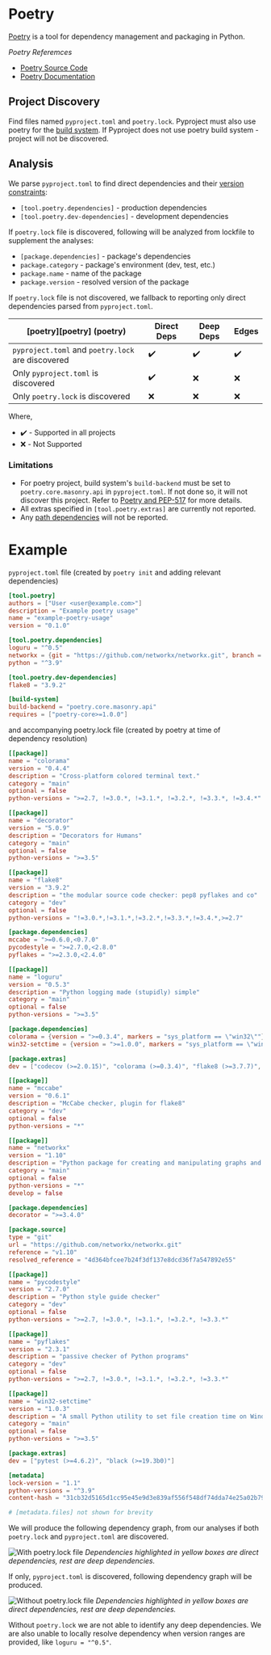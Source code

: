 # Poetry

[Poetry](https://python-poetry.org/) is a tool for dependency management and packaging in Python.

*Poetry Referemces*

* [Poetry Source Code](https://github.com/python-poetry/poetry)
* [Poetry Documentation](https://python-poetry.org/docs/)

## Project Discovery

Find files named `pyproject.toml` and `poetry.lock`. Pyproject must also use poetry for the [build system](https://python-poetry.org/docs/pyproject/#poetry-and-pep-517). If Pyproject does not use poetry build system - project will not be discovered.

## Analysis

We parse `pyproject.toml` to find direct dependencies and their [version constraints](https://python-poetry.org/docs/dependency-specification/): 

- `[tool.poetry.dependencies]` - production dependencies
- `[tool.poetry.dev-dependencies]` - development dependencies

If `poetry.lock` file is discovered, following will be analyzed from lockfile to supplement the analyses:

- `[package.dependencies]` - package's dependencies 
- `package.category` - package's environment (dev, test, etc.)
- `package.name` - name of the package
- `package.version` - resolved version of the package

If `poetry.lock` file is not discovered, we fallback to reporting only direct dependencies parsed from `pyproject.toml`. 

| [poetry][poetry] (poetry)                         | Direct Deps        | Deep Deps          | Edges              |
| ------------------------------------------------- | ------------------ | ------------------ | ------------------ |
| `pyproject.toml` and `poetry.lock` are discovered | :heavy_check_mark: | :heavy_check_mark: | :heavy_check_mark: |
| Only `pyproject.toml` is discovered               | :heavy_check_mark: | :x:                | :x:                |
| Only `poetry.lock` is discovered                  | :x:                | :x:                | :x:                |

Where, 

* :heavy_check_mark: - Supported in all projects
* :x: - Not Supported

### Limitations

* For poetry project, build system's `build-backend` must be set to `poetry.core.masonry.api` in `pyproject.toml`. If not done so, it will not discover this project. Refer to [Poetry and PEP-517](https://python-poetry.org/docs/pyproject/#poetry-and-pep-517) for more details. 
* All extras specified in `[tool.poetry.extras]` are currently not reported. 
* Any [path dependencies](https://python-poetry.org/docs/dependency-specification/#path-dependencies) will not be reported.

# Example 

`pyproject.toml` file (created by `poetry init` and adding relevant dependencies)

```toml
[tool.poetry]
authors = ["User <user@example.com>"]
description = "Example poetry usage"
name = "example-poetry-usage"
version = "0.1.0"

[tool.poetry.dependencies]
loguru = "^0.5"
networkx = {git = "https://github.com/networkx/networkx.git", branch = "v1.10"}
python = "^3.9"

[tool.poetry.dev-dependencies]
flake8 = "3.9.2"

[build-system]
build-backend = "poetry.core.masonry.api"
requires = ["poetry-core>=1.0.0"]
```

and accompanying poetry.lock file (created by poetry at time of dependency resolution)

```toml
[[package]]
name = "colorama"
version = "0.4.4"
description = "Cross-platform colored terminal text."
category = "main"
optional = false
python-versions = ">=2.7, !=3.0.*, !=3.1.*, !=3.2.*, !=3.3.*, !=3.4.*"

[[package]]
name = "decorator"
version = "5.0.9"
description = "Decorators for Humans"
category = "main"
optional = false
python-versions = ">=3.5"

[[package]]
name = "flake8"
version = "3.9.2"
description = "the modular source code checker: pep8 pyflakes and co"
category = "dev"
optional = false
python-versions = "!=3.0.*,!=3.1.*,!=3.2.*,!=3.3.*,!=3.4.*,>=2.7"

[package.dependencies]
mccabe = ">=0.6.0,<0.7.0"
pycodestyle = ">=2.7.0,<2.8.0"
pyflakes = ">=2.3.0,<2.4.0"

[[package]]
name = "loguru"
version = "0.5.3"
description = "Python logging made (stupidly) simple"
category = "main"
optional = false
python-versions = ">=3.5"

[package.dependencies]
colorama = {version = ">=0.3.4", markers = "sys_platform == \"win32\""}
win32-setctime = {version = ">=1.0.0", markers = "sys_platform == \"win32\""}

[package.extras]
dev = ["codecov (>=2.0.15)", "colorama (>=0.3.4)", "flake8 (>=3.7.7)", "tox (>=3.9.0)", "tox-travis (>=0.12)", "pytest (>=4.6.2)", "pytest-cov (>=2.7.1)", "Sphinx (>=2.2.1)", "sphinx-autobuild (>=0.7.1)", "sphinx-rtd-theme (>=0.4.3)", "black (>=19.10b0)", "isort (>=5.1.1)"]

[[package]]
name = "mccabe"
version = "0.6.1"
description = "McCabe checker, plugin for flake8"
category = "dev"
optional = false
python-versions = "*"

[[package]]
name = "networkx"
version = "1.10"
description = "Python package for creating and manipulating graphs and networks"
category = "main"
optional = false
python-versions = "*"
develop = false

[package.dependencies]
decorator = ">=3.4.0"

[package.source]
type = "git"
url = "https://github.com/networkx/networkx.git"
reference = "v1.10"
resolved_reference = "4d364bfcee7b24f3df137e8dcd36f7a547892e55"

[[package]]
name = "pycodestyle"
version = "2.7.0"
description = "Python style guide checker"
category = "dev"
optional = false
python-versions = ">=2.7, !=3.0.*, !=3.1.*, !=3.2.*, !=3.3.*"

[[package]]
name = "pyflakes"
version = "2.3.1"
description = "passive checker of Python programs"
category = "dev"
optional = false
python-versions = ">=2.7, !=3.0.*, !=3.1.*, !=3.2.*, !=3.3.*"

[[package]]
name = "win32-setctime"
version = "1.0.3"
description = "A small Python utility to set file creation time on Windows"
category = "main"
optional = false
python-versions = ">=3.5"

[package.extras]
dev = ["pytest (>=4.6.2)", "black (>=19.3b0)"]

[metadata]
lock-version = "1.1"
python-versions = "^3.9"
content-hash = "31cb32d5165d1cc95e45e9d3e839af556f548df74dda74e25a02b79ba5aa5948"

# [metadata.files] not shown for brevity
```

We will produce the following dependency graph, from our analyses if both `poetry.lock` and `pyproject.toml` are discovered.

![With poetry.lock file](poetry-with-lock.svg)
_Dependencies highlighted in yellow boxes are direct dependencies, rest are deep dependencies._

If only, `pyproject.toml` is discovered, following dependency graph will be produced. 

![Without poetry.lock file](poetry-without-lock.svg)
_Dependencies highlighted in yellow boxes are direct dependencies, rest are deep dependencies._

Without `poetry.lock` we are not able to identify any deep dependencies. We are also unable to locally resolve dependency when version ranges are provided, like `loguru = "^0.5"`.